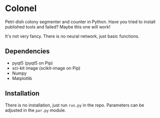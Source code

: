 # Colonel
Petri dish colony segmenter and counter in Python. Have you tried to install published tools and failed? Maybe this one will work!

It's not very fancy. There is no neural network, just basic functions. 

## Dependencies
* pyqt5 (pyqt5 on Pip)
* sci-kit image (scikit-image on Pip)
* Numpy
* Matplotlib

## Installation
There is no installation, just run `run.py` in the repo. Parameters can be adjusted in the `par.py` module.
